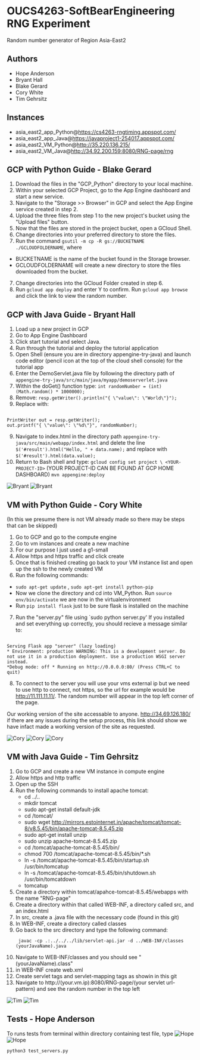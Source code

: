 # OUCS4263-SoftBearEngineering RNG Experiment
Random number generator of Region Asia-East2

## Authors
- Hope Anderson
- Bryant Hall
- Blake Gerard
- Cory White
- Tim Gehrsitz

## Instances
- asia_east2_app_Python@https://cs4263-rngtiming.appspot.com/
- asia_east2_app_Java@https://javaproject1-254017.appspot.com/
- asia_east2_VM_Python@http://35.220.136.215/
- asia_east2_VM_Java@http://34.92.200.159:8080/RNG-page/rng

## GCP with Python Guide - Blake Gerard

1. Download the files in the "GCP_Python" directory to your local machine.
2. Within your selected GCP Project, go to the App Engine dashboard and start a new service.
3. Navigate to the "Storage >> Browser" in GCP and select the App Engine service created in step 2.
4. Upload the three files from step 1 to the new project's bucket using the "Upload files" button.
5. Now that the files are stored in the project bucket, open a GCloud Shell.
6. Change directories into your preferred directory to store the files.
6. Run the command `gsutil -m cp -R gs://BUCKETNAME ./GCLOUDFOLDERNAME`, where
 * BUCKETNAME is the name of the bucket found in the Storage browser.
 * GCLOUDFOLDERNAME will create a new directory to store the files downloaded from the bucket.
7. Change directories into the GCloud Folder created in step 6.
8. Run `gcloud app deploy` and enter Y to confirm. Run `gcloud app browse` and click the link to view the random number.


## GCP with Java Guide - Bryant Hall
1.	Load up a new project in GCP
2.	Go to App Engine Dashboard
3.	Click start tutorial and select Java.
4.	Run through the tutorial and deploy the tutorial application
5.	Open Shell (ensure you are in directory appengine-try-java) and launch code editor (pencil icon at the top of the cloud shell console) for the tutorial app
6.	Enter the DemoServlet.java file by following the directory path of `appengine-try-java/src/main/java/myapp/demoserverlet.java`
7.	Within the doGet() function type:
 `int randomNumber = (int)(Math.random() * 1000000);`
8. Remove:
`resp.getWriter().println("{ \"value\": \"World\"}");`
8.	Replace with:
<pre><code>
PrintWriter out = resp.getWriter();
out.printf("{ \"value\": \"%d\"}", randomNumber);
</code></pre>
9.	Navigate to index.html in the directory path `appengine-try-java/src/main/webapp/index.html` and delete the line 
`$('#result').html("Hello, " + data.name);`
and replace with
`$('#result').html(data.value);`
10.	Return to Bash shell and type:
`gcloud config set project \ <YOUR-PROJECT-ID>`
(YOUR PROJECT-ID CAN BE FOUND AT GCP HOME DASHBOARD)
`mvn appengine:deploy`

![Bryant](IndexPic.PNG)
![Bryant](Bryant2.PNG)

## VM with Python Guide - Cory White
(In this we presume there is not VM already made so there may be steps that can be skipped)
1.	Go to GCP and go to the compute engine
2.	Go to vm instances and create a new machine
3.	For our purpose I just used a g1-small
4.	Allow https and https traffic and click create
5.	Once that is finished creating go back to your VM instance list and open up the ssh to the newly created VM
6.	Run the following commands:
 * `sudo apt-get update` , `sudo apt-get install python-pip`
 * Now we clone the directory and cd into VM_Python. Run `source env/bin/activate` we are now in the virtualenvironment
 *	Run `pip install flask` just to be sure flask is installed on the machine
7.	Run the "server.py" file using `sudo python server.py'
If you installed and set everything up correctly, you should recieve a message similar to:

<pre><code>
Serving Flask app "server" (lazy loading) 
* Environment: production WARNING: This is a development server. Do not use it in a production deployment. Use a production WSGI server instead. 
*Debug mode: off * Running on http://0.0.0.0:80/ (Press CTRL+C to quit)
</code></pre>

8. To connect to the server you will use your vms external ip but we need to use http to connect, not https, so the url for example would be http://11.111.11.11/. The random number will appear in the top left corner of the page.

Our working version of the site accessable to anyone.  http://34.69.126.180/  if there are any issues during the setup process, this link should show we have infact made a working version of the site as requested.

![Cory](Cory1.PNG)
![Cory](Cory2.PNG)
![Cory](Cory3.PNG)

## VM with Java Guide - Tim Gehrsitz
1. Go to GCP and create a new VM instance in compute engine
2. Allow https and http traffic
3. Open up the SSH
4. Run the following commands to install apache tomcat:
    *  cd ../..
    *  mkdir tomcat
    *  sudo apt-get install default-jdk
    *  cd /tomcat/
    *  sudo wget http://mirrors.estointernet.in/apache/tomcat/tomcat-8/v8.5.45/bin/apache-tomcat-8.5.45.zip
    *  sudo apt-get install unzip
    *  sudo unzip apache-tomcat-8.5.45.zip
    *  cd /tomcat/apache-tomcat-8.5.45/bin/
    *  chmod 700 /tomcat/apache-tomcat-8.5.45/bin/*.sh
    *  ln -s /tomcat/apache-tomcat-8.5.45/bin/startup.sh /usr/bin/tomcatup
    *  ln -s /tomcat/apache-tomcat-8.5.45/bin/shutdown.sh /usr/bin/tomcatdown
    *  tomcatup
5. Create a directory within tomcat/apahce-tomcat-8.5.45/webapps with the name "RNG-page"
6. Create a directory within that called WEB-INF, a directory called src, and an index.html
7. In src, create a .java file with the necessary code (found in this git)
8. In WEB-INF, create a directory called classes
9. Go back to the src directory and type the following command:
    <pre><code> javac -cp .:../../../lib/servlet-api.jar -d ../WEB-INF/classes (yourJavaName).java </code></pre>
10. Navigate to WEB-INF/classes and you should see "(yourJavaName).class"
11. in WEB-INF create web.xml
12. Create servlet tags and servlet-mapping tags as showin in this git
13. Navigate to http://(your.vm.ip):8080/RNG-page/(your servlet url-pattern) and see the random number in the top left

![Tim](MicrosoftTeams-image)
![Tim](MicrosoftTeams-image (1))

## Tests - Hope Anderson
To runs tests from terminal within directory containing test file, type 
![Hope](Hope1.png)
![Hope](Hope1.png)
```bash
python3 test_servers.py
```
